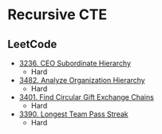 # Recursive CTE

## LeetCode

- [3236. CEO Subordinate Hierarchy](https://leetcode.com/problems/ceo-subordinate-hierarchy/description/)
  - Hard
- [3482. Analyze Organization Hierarchy](https://leetcode.com/problems/analyze-organization-hierarchy/description/)
  - Hard
- [3401. Find Circular Gift Exchange Chains](https://leetcode.com/problems/find-circular-gift-exchange-chains/description/)
  - Hard
- [3390. Longest Team Pass Streak](https://leetcode.com/problems/longest-team-pass-streak/description/)
  - Hard